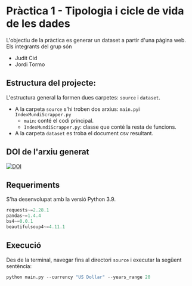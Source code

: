 # Pràctica 1 - Tipologia i cicle de vida de les dades
L'objectiu de la pràctica es generar un dataset a partir d'una pàgina web. Els integrants del grup són
- Judit Cid
- Jordi Tormo

## Estructura del projecte:
L'estructura general la formen dues carpetes: `source` i `dataset`.
- A la carpeta `source` s'hi troben dos arxius: `main.py`i `IndexMundiScrapper.py`
  - `main`: conté el codi principal.
  - `IndexMundiScrapper.py`: classe que conté la resta de funcions.
- A la carpeta `dataset` es troba el document csv resultant.

## DOI de l'arxiu generat
[![DOI](https://zenodo.org/badge/DOI/10.5281/zenodo.7336214.svg)](https://doi.org/10.5281/zenodo.7336214)

## Requeriments
S'ha desenvolupat amb la versió Python 3.9.
```python
requests~=2.28.1
pandas~=1.4.4
bs4~=0.0.1
beautifulsoup4~=4.11.1
```

## Execució
Des de la terminal, navegar fins al directori `source` i executar la següent sentència:
```python
python main.py --currency "US Dollar" --years_range 20
```

